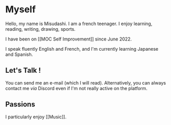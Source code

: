 # Myself

Hello, my name is Misudashi. I am a french teenager. I enjoy learning, reading, writing, drawing, sports. 

I have been on [[MOC Self Improvement]] since June 2022. 

I speak fluently English and French, and I'm currently learning Japanese and Spanish. 

##  Let's Talk !
You can send me an e-mail (which I will read). Alternatively, you can always contact me *via* Discord even if I'm not really active on the platform. 

## Passions

I particularly enjoy [[Music]].